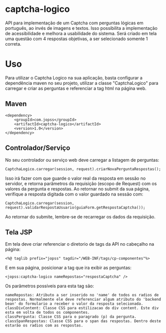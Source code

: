 captcha-logico
==============

API para implementação de um Captcha com perguntas lógicas em português, ao invés de imagens e textos. Isso possibilita a implementação de acessibilidade e melhora a usabilidade do sistema. Será criado em tela uma questão com 4 respostas objetivas, a ser selecionado somente 1 correta.

Uso
===

Para utilizar o Captcha Logico na sua aplicação, basta configurar a dependência maven no seu projeto, utilizar a classe "CaptchaLogico" para carregar e criar as perguntas e referenciar a tag html na página web.

Maven
-----

	<dependency>
		<groupId>com.jopss</groupId>
		<artifactId>captcha-logico</artifactId>
		<version>1.0</version>
	</dependency>

Controlador/Serviço
-------------------

No seu controlador ou serviço web deve carregar a listagem de perguntas:

	CaptchaLogico.carregar(session, request).criarNovaPerguntaRespostas();

Isso irá fazer com que guarde o valor real da resposta em sessão no servidor, e retorna parâmetros da requisição (escopo de Request) com os valores da pergunta e respostas. Ao retornar no submit da sua página, verifique a resposta digitada com o valor guardado na sessão com:

	CaptchaLogico.carregar(session, request).validarRespostaUsuario(guiaForm.getRespostaCaptcha());
	
Ao retornar do submite, lembre-se de recarregar os dados da requisição.
	
Tela JSP
--------

Em tela deve criar referenciar o diretorio de tags da API no cabeçalho na página:

	<%@ taglib prefix="jopss" tagdir="/WEB-INF/tags/cp-componentes"%>
	
E em sua página, posicionar a tag que ira exibir as perguntas:

	<jopss:captcha-logico nameRepostas="respostaCaptcha" />

Os parâmetros possíveis para esta tag são:
	
	nameRepostas: Atributo a ser inserido no 'name' de todos os radios de respostas. Normalmente ele deve referenciar algum atributo do 'backend bean' do formulario a receber o valor da resposta selecionada.
	classDivContent: Classe CSS para estilizacao do div content. Este div esta em volta de todos os componentes.
	classPergunta: Classe CSS para o paragrado (p) da pergunta. 
	classSpanRespostas: Classe CSS para o span das respostas. Dentro deste estarão os radios com as respostas.

